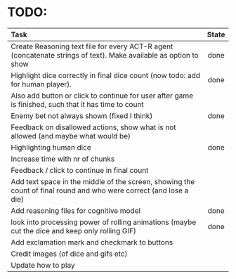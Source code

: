 # TODO:
| Task                                                                                                             |  State  |
|:-----------------------------------------------------------------------------------------------------------------|:-------:|
|Create Reasoning text file for every ACT-R agent (concatenate strings of text). Make available as option to show  |  done   |
|Highlight dice correctly in final dice count (now todo: add for human player).                                    |   done  |
|Also add button or click to continue for user after game is finished, such that it has time to count              |         |
|Enemy bet not always shown (fixed I think)                                                                        |  done   |
|Feedback on disallowed actions, show what is not allowed (and maybe what would be)                                |         |
|Highlighting human dice                                                                                           |  done   |
|Increase time with nr of chunks                                                                                   |         |
|Feedback / click to continue in final count                                                                       |         |
|Add text space in the middle of the screen, showing the count of final round and who were correct (and lose a die)|         |
|Add reasoning files for cognitive model                                                                           |  done   |
|look into processing power of rolling animations (maybe cut the dice and keep only rolling GIF)                   |  done   |
|Add exclamation mark and  checkmark to buttons                                                                    |        |
|Credit images (of dice and gifs etc)                                                                                |        |
|Update how to play                                                                                                 |        |